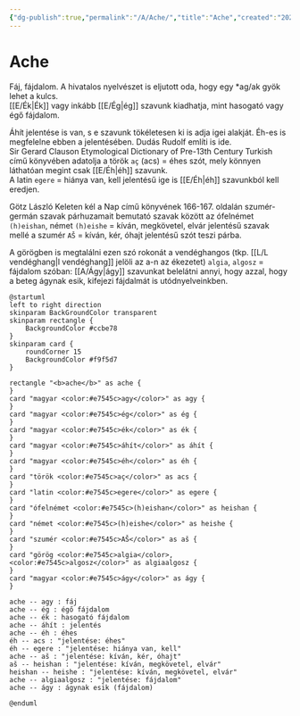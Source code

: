 ```yaml
---
{"dg-publish":true,"permalink":"/A/Ache/","title":"Ache","created":"2024-03-16T22:48","updated":"2024-11-23T04:32"}
---
```



# Ache

Fáj, fájdalom. A hivatalos nyelvészet is eljutott oda, hogy egy \*ag/ak gyök lehet a kulcs.   
[[E/Ék\|Ék]] vagy inkább [[E/Ég\|ég]] szavunk kiadhatja, mint hasogató vagy égő fájdalom.  

Áhít jelentése is van, s e szavunk tökéletesen ki is adja igei alakját. Éh-es is megfelelne ebben a jelentésében. Dudás Rudolf említi is ide.  
Sir Gerard Clauson Etymological Dictionary of Pre-13th Century Turkish című könyvében adatolja a török `aç` (acs) = éhes szót, mely könnyen láthatóan megint csak [[E/Éh\|éh]] szavunk.  
A latin `egere` = hiánya van, kell jelentésű ige is [[E/Éh\|éh]] szavunkból kell eredjen.  

Götz László Keleten kél a Nap című könyvének 166-167. oldalán szumér-germán szavak párhuzamait bemutató szavak között az ófelnémet `(h)eishan`, német `(h)eishe` = kíván, megkövetel, elvár jelentésű szavak mellé a szumér `AŠ` = kíván, kér, óhajt jelentésű szót teszi párba.  

A görögben is megtalálni ezen szó rokonát a vendéghangos (tkp. [[L/L vendéghang\|l vendéghang]] jelöli az a-n az ékezetet) `algia`, `algosz` = fájdalom szóban: [[A/Ágy\|ágy]] szavunkat belelátni annyi, hogy azzal, hogy a beteg ágynak esik, kifejezi fájdalmát is utódnyelveinkben.  

```plantuml-svg
@startuml
left to right direction
skinparam BackGroundColor transparent
skinparam rectangle {
    BackgroundColor #ccbe78
}
skinparam card {
    roundCorner 15
    BackgroundColor #f9f5d7
}

rectangle "<b>ache</b>" as ache {
}
card "magyar <color:#e7545c>agy</color>" as agy {
}
card "magyar <color:#e7545c>ég</color>" as ég {
}
card "magyar <color:#e7545c>ék</color>" as ék {
}
card "magyar <color:#e7545c>áhít</color>" as áhít {
}
card "magyar <color:#e7545c>éh</color>" as éh {
}
card "török <color:#e7545c>aç</color>" as acs {
}
card "latin <color:#e7545c>egere</color>" as egere {
}
card "ófelnémet <color:#e7545c>(h)eishan</color>" as heishan {
}
card "német <color:#e7545c>(h)eishe</color>" as heishe {
}
card "szumér <color:#e7545c>AŠ</color>" as aš {
}
card "görög <color:#e7545c>algia</color>, <color:#e7545c>algosz</color>" as algiaalgosz {
}
card "magyar <color:#e7545c>ágy</color>" as ágy {
}

ache -- agy : fáj
ache -- ég : égő fájdalom
ache -- ék : hasogató fájdalom
ache -- áhít : jelentés
ache -- éh : éhes
éh -- acs : "jelentése: éhes"
éh -- egere : "jelentése: hiánya van, kell"
ache -- aš : "jelentése: kíván, kér, óhajt"
aš -- heishan : "jelentése: kíván, megkövetel, elvár"
heishan -- heishe : "jelentése: kíván, megkövetel, elvár"
ache -- algiaalgosz : "jelentése: fájdalom"
ache -- ágy : ágynak esik (fájdalom)

@enduml
```

  